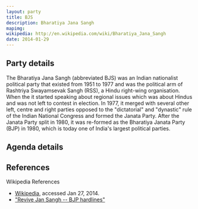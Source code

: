 ```yaml
---
layout: party
title: BJS
description: Bharatiya Jana Sangh
mapimg: 
wikipedia: http://en.wikipedia.com/wiki/Bharatiya_Jana_Sangh
date: 2014-01-29
---
```

## Party details
The Bharatiya Jana Sangh (abbreviated BJS) was an Indian nationalist political party that existed from 1951 to 1977 and was the political arm of Rashtriya Swayamsevak Sangh (RSS), a Hindu right-wing organisation. When the it started speaking about regional issues which was about Hindus and was not left to contest in election. In 1977, it merged with several other left, centre and right parties opposed to the "dictatorial" and "dynastic" rule of the Indian National Congress and formed the Janata Party. After the Janata Party split in 1980, it was re-formed as the Bharatiya Janata Party (BJP) in 1980, which is today one of India's largest political parties.




## Agenda details


## References
Wikipedia References
- [Wikipedia]({{page.wikipedia}}), accessed Jan 27, 2014.
- ["Revive Jan Sangh -- BJP hardlines"][wiki1]

[wiki1]: http://expressindia.indianexpress.com/ie/daily/20000118/ina18037.html
